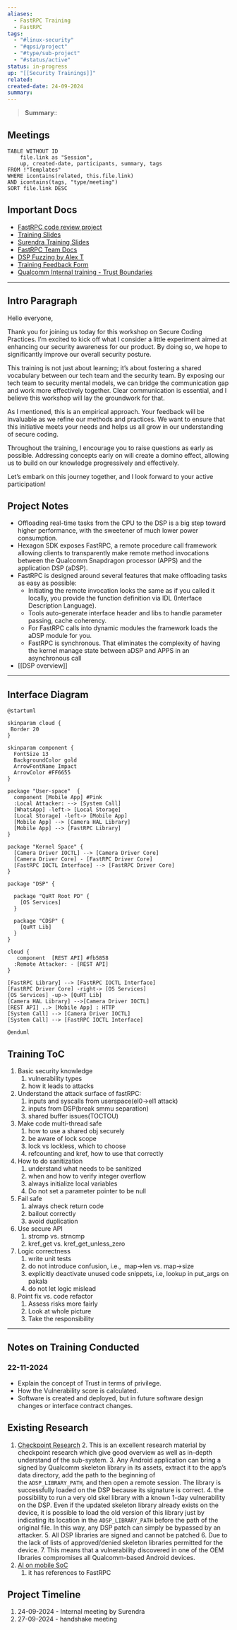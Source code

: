 ```yaml
---
aliases:
  - FastRPC Training
  - FastRPC
tags:
  - "#linux-security"
  - "#qpsi/project"
  - "#type/sub-project"
  - "#status/active"
status: in-progress
up: "[[Security Trainings]]"
related: 
created-date: 24-09-2024
summary:
---
```


> **Summary**:: 

## Meetings

```dataview
TABLE WITHOUT ID
	file.link as "Session",
	up, created-date, participants, summary, tags
FROM !"Templates"
WHERE icontains(related, this.file.link)
AND icontains(tags, "type/meeting")
SORT file.link DESC
```

## Important Docs

- [FastRPC code review project](https://confluence.qualcomm.com/confluence/display/FDS/FastRPC+driver+security+Home)
- [Training Slides](https://confluence.qualcomm.com/confluence/display/FDS/Training)
- [Surendra Training Slides](https://qualcomm-my.sharepoint.com/:p:/r/personal/suresing_qti_qualcomm_com/_layouts/15/doc2.aspx?sourcedoc=%7B3D900170-B6E0-48A1-BC88-AD6253B32B08%7D&file=Secure_Code_V0.1.pptx&action=edit&mobileredirect=true&DefaultItemOpen=1)
- [FastRPC Team Docs](https://confluence.qualcomm.com/confluence/pages/viewpage.action?pageId=711438594#fastRPC+memory-DifferentdesignsinfastRPC)
- [DSP Fuzzing by Alex T](https://confluence.qualcomm.com/confluence/display/DSPSEC/Fuzzing+the+DSP)
- [Training Feedback Form](https://forms.office.com/Pages/DesignPageV2.aspx?origin=NeoPortalPage&subpage=design&id=ibrpmKHhOE6QB4vavCXeHdj7jN8jKbJBqO8xJfa3OPVUOUlHOEkxT1pFUU1ITEhSTE5SVkhOM0lQTy4u)
- [Qualcomm Internal training - Trust Boundaries](https://360.articulate.com/review/content/fe815d9f-e27f-45bf-8d97-58f339fbe837/review)
---


## Intro Paragraph

Hello everyone,

Thank you for joining us today for this workshop on Secure Coding Practices. I’m excited to kick off what I consider a little experiment aimed at enhancing our security awareness for our product. By doing so, we hope to significantly improve our overall security posture.

This training is not just about learning; it’s about fostering a shared vocabulary between our tech team and the security team. By exposing our tech team to security mental models, we can bridge the communication gap and work more effectively together. Clear communication is essential, and I believe this workshop will lay the groundwork for that.

As I mentioned, this is an empirical approach. Your feedback will be invaluable as we refine our methods and practices. We want to ensure that this initiative meets your needs and helps us all grow in our understanding of secure coding.

Throughout the training, I encourage you to raise questions as early as possible. Addressing concepts early on will create a domino effect, allowing us to build on our knowledge progressively and effectively.

Let’s embark on this journey together, and I look forward to your active participation!

## Project Notes

- Offloading real-time tasks from the CPU to the DSP is a big step toward higher performance, with the sweetener of much lower power consumption.
- Hexagon SDK exposes FastRPC, a remote procedure call framework allowing clients to transparently make remote method invocations between the Qualcomm Snapdragon processor (APPS) and the application DSP (aDSP).
- FastRPC is designed around several features that make offloading tasks as easy as possible:
	- Initiating the remote invocation looks the same as if you called it locally, you provide the function definition via IDL (Interface Description Language).
	- Tools auto-generate interface header and libs to handle parameter passing, cache coherency.
	- For FastRPC calls into dynamic modules the framework loads the aDSP module for you.
	- FastRPC is synchronous. That eliminates the complexity of having the kernel manage state between aDSP and APPS in an asynchronous call
- [[DSP overview]]
---
## Interface Diagram

```plantuml
@startuml

skinparam cloud {
 Border 20
}

skinparam component {
  FontSize 13
  BackgroundColor gold
  ArrowFontName Impact
  ArrowColor #FF6655
}

package "User-space"  {
  component [Mobile App] #Pink
  :Local Attacker: --> [System Call]
  [WhatsApp] -left-> [Local Storage]
  [Local Storage] -left-> [Mobile App]
  [Mobile App] --> [Camera HAL Library]
  [Mobile App] --> [FastRPC Library]
}

package "Kernel Space" {
  [Camera Driver IOCTL] --> [Camera Driver Core]
  [Camera Driver Core] - [FastRPC Driver Core]
  [FastRPC IOCTL Interface] --> [FastRPC Driver Core]
}

package "DSP" {

  package "QuRT Root PD" {
    [OS Services]
  }

  package "CDSP" {
    [QuRT Lib]
  }
}

cloud {
   component  [REST API] #fb5858
  :Remote Attacker: - [REST API]
}

[FastRPC Library] --> [FastRPC IOCTL Interface]
[FastRPC Driver Core] -right-> [OS Services]
[OS Services] -up-> [QuRT Lib]
[Camera HAL Library] -->[Camera Driver IOCTL]
[REST API] ..> [Mobile App] : HTTP
[System Call] --> [Camera Driver IOCTL]
[System Call] --> [FastRPC IOCTL Interface]

@enduml
```
## Training ToC

1. Basic security knowledge
    1. vulnerability types
    1. how it leads to attacks
2. Understand the attack surface of fastRPC:
    1. inputs and syscalls from userspace(el0->el1 attack)
    2. inputs from DSP(break smmu separation)
    3. shared buffer issues(TOCTOU)
3. Make code multi-thread safe
    1. how to use a shared obj securely
    2. be aware of lock scope
    3. lock vs lockless, which to choose
    4. refcounting and kref, how to use that correctly
4. How to do sanitization
    1. understand what needs to be sanitized
    2. when and how to verify integer overflow
    3. always initialize local variables
    4. Do not set a parameter pointer to be null
5. Fail safe
    1. always check return code
    2. bailout correctly
    3. avoid duplication
6. Use secure API
    1. strcmp vs. strncmp
    2. kref_get vs. kref_get_unless_zero
7. Logic correctness
    1. write unit tests
    2. do not introduce confusion, i.e.,  map->len vs. map->size
    3. explicitly deactivate unused code snippets, i.e, lookup in put_args on pakala
    4. do not let logic mislead
8. Point fix vs. code refactor
    1. Assess risks more fairly
    2. Look at whole picture
    3. Take the responsibility
---

## Notes on Training Conducted

### 22-11-2024

- Explain the concept of Trust in terms of privilege.
- How the Vulnerability score is calculated.
- Software is created and deployed, but in future software design changes or interface contract changes.

## Existing Research

1. [Checkpoint Research](https://research.checkpoint.com/2021/pwn2own-qualcomm-dsp/)
	2. This is an excellent research material by checkpoint research which give good overview as well as in-depth understand of the sub-system.
	3. Any Android application can bring a signed by Qualcomm skeleton library in its assets, extract it to the app’s data directory, add the path to the beginning of the `ADSP_LIBRARY_PATH`_,_ and then open a remote session. The library is successfully loaded on the DSP because its signature is correct.
	4. the possibility to run a very old skel library with a known 1-day vulnerability on the DSP. Even if the updated skeleton library already exists on the device, it is possible to load the old version of this library just by indicating its location in the `ADSP_LIBRARY_PATH` before the path of the original file. In this way, any DSP patch can simply be bypassed by an attacker.
	5. All DSP libraries are signed and cannot be patched
	6. Due to the lack of lists of approved/denied skeleton libraries permitted for the device.
	7. This means that a vulnerability discovered in one of the OEM libraries compromises all Qualcomm-based Android devices.
2. [AI on mobile SoC](https://www.researchgate.net/publication/351169747_AI_Tax_in_Mobile_SoCs_End-to-end_Performance_Analysis_of_Machine_Learning_in_Smartphones)
	1. it has references to FastRPC


## Project Timeline

1. 24-09-2024 - Internal meeting by Surendra
2. 27-09-2024 - handshake meeting